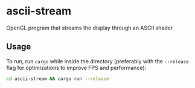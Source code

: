 # ascii-stream

OpenGL program that streams the display through an ASCII shader

## Usage

To run, run `cargo` while inside the directory (preferably with the `--release` flag for optimizations to improve FPS and performance):

```bash 
cd ascii-stream && cargo run --release
```
